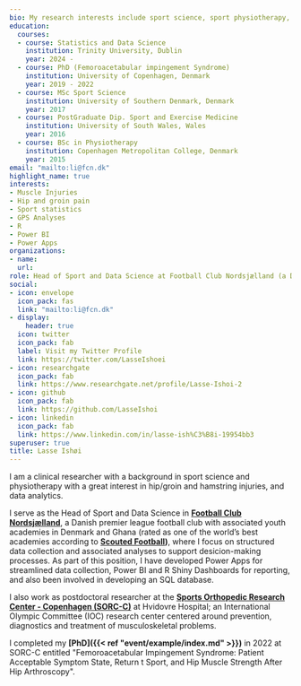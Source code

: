 ```yaml
---
bio: My research interests include sport science, sport physiotherapy, and sport injuries.
education:
  courses:
  - course: Statistics and Data Science
    institution: Trinity University, Dublin
    year: 2024 - 
  - course: PhD (Femoroacetabular impingement Syndrome)
    institution: University of Copenhagen, Denmark
    year: 2019 - 2022
  - course: MSc Sport Science
    institution: University of Southern Denmark, Denmark
    year: 2017
  - course: PostGraduate Dip. Sport and Exercise Medicine
    institution: University of South Wales, Wales
    year: 2016
  - course: BSc in Physiotherapy
    institution: Copenhagen Metropolitan College, Denmark
    year: 2015
email: "mailto:li@fcn.dk"
highlight_name: true
interests:
- Muscle Injuries
- Hip and groin pain
- Sport statistics
- GPS Analyses
- R
- Power BI
- Power Apps
organizations:
- name:
  url: 
role: Head of Sport and Data Science at Football Club Nordsjælland (a Danish first tier club), and postdoc at Sports Orthopedic Research Center - Copenhagen (SORC-C)
social:
- icon: envelope
  icon_pack: fas
  link: "mailto:li@fcn.dk"
- display:
    header: true
  icon: twitter
  icon_pack: fab
  label: Visit my Twitter Profile
  link: https://twitter.com/LasseIshoei
- icon: researchgate
  icon_pack: fab
  link: https://www.researchgate.net/profile/Lasse-Ishoi-2
- icon: github
  icon_pack: fab
  link: https://github.com/LasseIshoi
- icon: linkedin
  icon_pack: fab
  link: https://www.linkedin.com/in/lasse-ish%C3%B8i-19954bb3
superuser: true
title: Lasse Ishøi
---
```


I am a clinical researcher with a background in sport science and physiotherapy with a great interest in hip/groin and hamstring injuries, and data analytics.  

I serve as the Head of Sport and Data Science in **[Football Club Nordsjælland](https://www.fcn.dk)**, a Danish premier league football club with associated youth academies in Denmark and Ghana (rated as one of the world’s best academies according to **[Scouted Football](https://www.scoutedftbl.com/best-young-football-players/academies/))**, where I focus on structured data collection and associated analyses to support desicion-making processes. As part of this position, I have developed Power Apps for streamlined data collection, Power BI and R Shiny Dashboards for reporting, and also been involved in developing an SQL database.

I also work as postdoctoral researcher at the **[Sports Orthopedic Research Center - Copenhagen (SORC-C)](https://www.hvidovrehospital.dk/sorc-c/Pages/default.aspx)** at Hvidovre Hospital; an International Olympic Committee (IOC) research center centered around prevention, diagnostics and treatment of musculoskeletal problems.  

I completed my **[PhD]({{< ref "event/example/index.md" >}})** in 2022 at SORC-C entitled "Femoroacetabular Impingement Syndrome: Patient Acceptable Symptom State, Return t Sport, and Hip Muscle Strength After Hip Arthroscopy".


